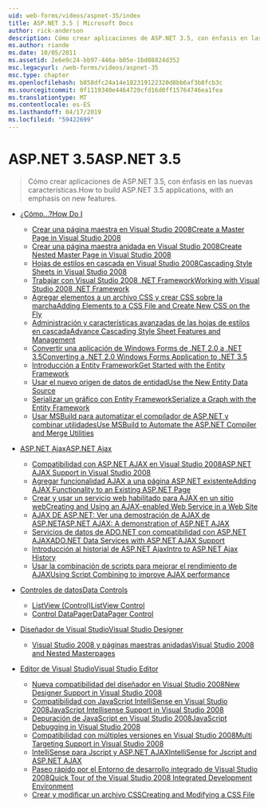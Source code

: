 ```yaml
---
uid: web-forms/videos/aspnet-35/index
title: ASP.NET 3.5 | Microsoft Docs
author: rick-anderson
description: Cómo crear aplicaciones de ASP.NET 3.5, con énfasis en las nuevas características.
ms.author: riande
ms.date: 10/05/2011
ms.assetid: 2e6e9c24-bb97-446a-b05e-1bd88824d352
msc.legacyurl: /web-forms/videos/aspnet-35
msc.type: chapter
ms.openlocfilehash: b858dfc24a14e182319122320d8bb6af3b8fcb3c
ms.sourcegitcommit: 0f1119340e4464720cfd16d0ff15764746ea1fea
ms.translationtype: MT
ms.contentlocale: es-ES
ms.lasthandoff: 04/17/2019
ms.locfileid: "59422699"
---
```

# <a name="aspnet-35"></a><span data-ttu-id="b6372-103">ASP.NET 3.5</span><span class="sxs-lookup"><span data-stu-id="b6372-103">ASP.NET 3.5</span></span>

> <span data-ttu-id="b6372-104">Cómo crear aplicaciones de ASP.NET 3.5, con énfasis en las nuevas características.</span><span class="sxs-lookup"><span data-stu-id="b6372-104">How to build ASP.NET 3.5 applications, with an emphasis on new features.</span></span>


- [<span data-ttu-id="b6372-105">¿Cómo...?</span><span class="sxs-lookup"><span data-stu-id="b6372-105">How Do I</span></span>](how-do-i/index.md)

    - [<span data-ttu-id="b6372-106">Crear una página maestra en Visual Studio 2008</span><span class="sxs-lookup"><span data-stu-id="b6372-106">Create a Master Page in Visual Studio 2008</span></span>](how-do-i/how-do-i-create-a-master-page-in-visual-studio-2008.md)
    - [<span data-ttu-id="b6372-107">Crear una página maestra anidada en Visual Studio 2008</span><span class="sxs-lookup"><span data-stu-id="b6372-107">Create Nested Master Page in Visual Studio 2008</span></span>](how-do-i/how-do-i-create-nested-master-page-in-visual-studio-2008.md)
    - [<span data-ttu-id="b6372-108">Hojas de estilos en cascada en Visual Studio 2008</span><span class="sxs-lookup"><span data-stu-id="b6372-108">Cascading Style Sheets in Visual Studio 2008</span></span>](how-do-i/how-do-i-cascading-style-sheets-in-visual-studio-2008.md)
    - [<span data-ttu-id="b6372-109">Trabajar con Visual Studio 2008 .NET Framework</span><span class="sxs-lookup"><span data-stu-id="b6372-109">Working with Visual Studio 2008 .NET Framework</span></span>](how-do-i/how-do-i-working-with-visual-studio-2008-net-framework.md)
    - [<span data-ttu-id="b6372-110">Agregar elementos a un archivo CSS y crear CSS sobre la marcha</span><span class="sxs-lookup"><span data-stu-id="b6372-110">Adding Elements to a CSS File and Create New CSS on the Fly</span></span>](how-do-i/how-do-i-adding-elements-to-a-css-file-and-create-new-css-on-the-fly.md)
    - [<span data-ttu-id="b6372-111">Administración y características avanzadas de las hojas de estilos en cascada</span><span class="sxs-lookup"><span data-stu-id="b6372-111">Advance Cascading Style Sheet Features and Management</span></span>](how-do-i/how-do-i-advance-cascading-style-sheet-features-and-management.md)
    - [<span data-ttu-id="b6372-112">Convertir una aplicación de Windows Forms de .NET 2.0 a .NET 3.5</span><span class="sxs-lookup"><span data-stu-id="b6372-112">Converting a .NET 2.0 Windows Forms Application to .NET 3.5</span></span>](how-do-i/how-do-i-converting-a-net-20-windows-forms-application-to-net-35.md)
    - [<span data-ttu-id="b6372-113">Introducción a Entity Framework</span><span class="sxs-lookup"><span data-stu-id="b6372-113">Get Started with the Entity Framework</span></span>](how-do-i/how-do-i-get-started-with-the-entity-framework.md)
    - [<span data-ttu-id="b6372-114">Usar el nuevo origen de datos de entidad</span><span class="sxs-lookup"><span data-stu-id="b6372-114">Use the New Entity Data Source</span></span>](how-do-i/how-do-i-use-the-new-entity-data-source.md)
    - [<span data-ttu-id="b6372-115">Serializar un gráfico con Entity Framework</span><span class="sxs-lookup"><span data-stu-id="b6372-115">Serialize a Graph with the Entity Framework</span></span>](how-do-i/how-do-i-serialize-a-graph-with-the-entity-framework.md)
    - [<span data-ttu-id="b6372-116">Usar MSBuild para automatizar el compilador de ASP.NET y combinar utilidades</span><span class="sxs-lookup"><span data-stu-id="b6372-116">Use MSBuild to Automate the ASP.NET Compiler and Merge Utilities</span></span>](how-do-i/how-do-i-use-msbuild-to-automate-the-aspnet-compiler-and-merge-utilities.md)
- [<span data-ttu-id="b6372-117">ASP.NET Ajax</span><span class="sxs-lookup"><span data-stu-id="b6372-117">ASP.NET Ajax</span></span>](aspnet-ajax/index.md)

    - [<span data-ttu-id="b6372-118">Compatibilidad con ASP.NET AJAX en Visual Studio 2008</span><span class="sxs-lookup"><span data-stu-id="b6372-118">ASP.NET AJAX Support in Visual Studio 2008</span></span>](aspnet-ajax/aspnet-ajax-support-in-visual-studio-2008.md)
    - [<span data-ttu-id="b6372-119">Agregar funcionalidad AJAX a una página ASP.NET existente</span><span class="sxs-lookup"><span data-stu-id="b6372-119">Adding AJAX Functionality to an Existing ASP.NET Page</span></span>](aspnet-ajax/adding-ajax-functionality-to-an-existing-aspnet-page.md)
    - [<span data-ttu-id="b6372-120">Crear y usar un servicio web habilitado para AJAX en un sitio web</span><span class="sxs-lookup"><span data-stu-id="b6372-120">Creating and Using an AJAX-enabled Web Service in a Web Site</span></span>](aspnet-ajax/creating-and-using-an-ajax-enabled-web-service-in-a-web-site.md)
    - [<span data-ttu-id="b6372-121">AJAX DE ASP.NET: Ver una demostración de AJAX de ASP.NET</span><span class="sxs-lookup"><span data-stu-id="b6372-121">ASP.NET AJAX: A demonstration of ASP.NET AJAX</span></span>](aspnet-ajax/aspnet-ajax-a-demonstration-of-aspnet-ajax.md)
    - [<span data-ttu-id="b6372-122">Servicios de datos de ADO.NET con compatibilidad con ASP.NET AJAX</span><span class="sxs-lookup"><span data-stu-id="b6372-122">ADO.NET Data Services with ASP.NET AJAX Support</span></span>](aspnet-ajax/adonet-data-services-with-aspnet-ajax-support.md)
    - [<span data-ttu-id="b6372-123">Introducción al historial de ASP.NET Ajax</span><span class="sxs-lookup"><span data-stu-id="b6372-123">Intro to ASP.NET Ajax History</span></span>](aspnet-ajax/introduction-to-aspnet-ajax-history.md)
    - [<span data-ttu-id="b6372-124">Usar la combinación de scripts para mejorar el rendimiento de AJAX</span><span class="sxs-lookup"><span data-stu-id="b6372-124">Using Script Combining to improve AJAX performance</span></span>](aspnet-ajax/using-script-combining-to-improve-ajax-performance.md)
- [<span data-ttu-id="b6372-125">Controles de datos</span><span class="sxs-lookup"><span data-stu-id="b6372-125">Data Controls</span></span>](data-controls/index.md)

    - [<span data-ttu-id="b6372-126">ListView (Control)</span><span class="sxs-lookup"><span data-stu-id="b6372-126">ListView Control</span></span>](data-controls/the-listview-control.md)
    - [<span data-ttu-id="b6372-127">Control DataPager</span><span class="sxs-lookup"><span data-stu-id="b6372-127">DataPager Control</span></span>](data-controls/the-datapager-control.md)
- [<span data-ttu-id="b6372-128">Diseñador de Visual Studio</span><span class="sxs-lookup"><span data-stu-id="b6372-128">Visual Studio Designer</span></span>](visual-studio-designer/index.md)

    - [<span data-ttu-id="b6372-129">Visual Studio 2008 y páginas maestras anidadas</span><span class="sxs-lookup"><span data-stu-id="b6372-129">Visual Studio 2008 and Nested Masterpages</span></span>](visual-studio-designer/visual-studio-2008-and-nested-masterpages.md)
- [<span data-ttu-id="b6372-130">Editor de Visual Studio</span><span class="sxs-lookup"><span data-stu-id="b6372-130">Visual Studio Editor</span></span>](visual-studio-editor/index.md)

    - [<span data-ttu-id="b6372-131">Nueva compatibilidad del diseñador en Visual Studio 2008</span><span class="sxs-lookup"><span data-stu-id="b6372-131">New Designer Support in Visual Studio 2008</span></span>](visual-studio-editor/new-designer-support-in-visual-studio-2008.md)
    - [<span data-ttu-id="b6372-132">Compatibilidad con JavaScript IntelliSense en Visual Studio 2008</span><span class="sxs-lookup"><span data-stu-id="b6372-132">JavaScript Intellisense Support in Visual Studio 2008</span></span>](visual-studio-editor/javascript-intellisense-support-in-visual-studio-2008.md)
    - [<span data-ttu-id="b6372-133">Depuración de JavaScript en Visual Studio 2008</span><span class="sxs-lookup"><span data-stu-id="b6372-133">JavaScript Debugging in Visual Studio 2008</span></span>](visual-studio-editor/javascript-debugging-in-visual-studio-2008.md)
    - [<span data-ttu-id="b6372-134">Compatibilidad con múltiples versiones en Visual Studio 2008</span><span class="sxs-lookup"><span data-stu-id="b6372-134">Multi Targeting Support in Visual Studio 2008</span></span>](visual-studio-editor/multi-targeting-support-in-visual-studio-2008.md)
    - [<span data-ttu-id="b6372-135">IntelliSense para Jscript y ASP.NET AJAX</span><span class="sxs-lookup"><span data-stu-id="b6372-135">IntelliSense for Jscript and ASP.NET AJAX</span></span>](visual-studio-editor/intellisense-for-jscript-and-aspnet-ajax.md)
    - [<span data-ttu-id="b6372-136">Paseo rápido por el Entorno de desarrollo integrado de Visual Studio 2008</span><span class="sxs-lookup"><span data-stu-id="b6372-136">Quick Tour of the Visual Studio 2008 Integrated Development Environment</span></span>](visual-studio-editor/quick-tour-of-the-visual-studio-2008-integrated-development-environment.md)
    - [<span data-ttu-id="b6372-137">Crear y modificar un archivo CSS</span><span class="sxs-lookup"><span data-stu-id="b6372-137">Creating and Modifying a CSS File</span></span>](visual-studio-editor/creating-and-modifying-a-css-file.md)
